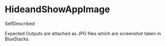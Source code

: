 # HideandShowAppImage
SelfDescribed

Expected Outputs are attached as JPG files which are screenshot taken in BlueStacks.
